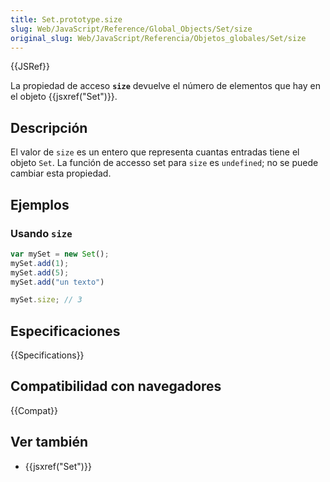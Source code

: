 ```yaml
---
title: Set.prototype.size
slug: Web/JavaScript/Reference/Global_Objects/Set/size
original_slug: Web/JavaScript/Referencia/Objetos_globales/Set/size
---
```


{{JSRef}}

La propiedad de acceso **`size`** devuelve el número de elementos que hay en el objeto {{jsxref("Set")}}.

## Descripción

El valor de `size` es un entero que representa cuantas entradas tiene el objeto `Set`. La función de accesso set para `size` es `undefined`; no se puede cambiar esta propiedad.

## Ejemplos

### Usando `size`

```js
var mySet = new Set();
mySet.add(1);
mySet.add(5);
mySet.add("un texto")

mySet.size; // 3
```

## Especificaciones

{{Specifications}}

## Compatibilidad con navegadores

{{Compat}}

## Ver también

- {{jsxref("Set")}}
